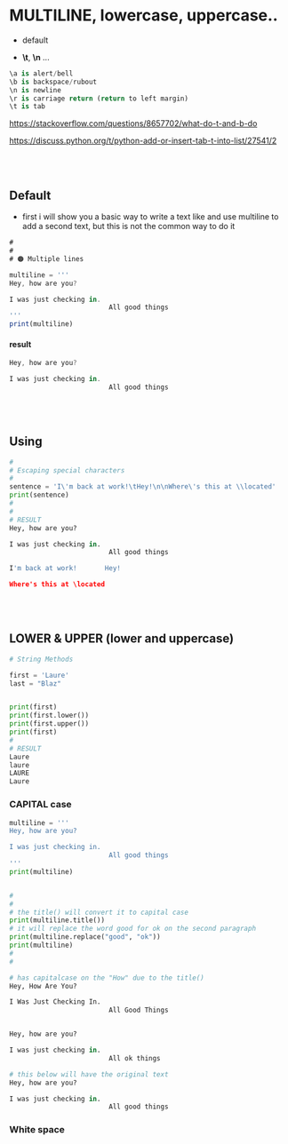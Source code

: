 # MULTILINE, lowercase, uppercase..

- default

- **\t**, **\n** ...

```python
\a is alert/bell
\b is backspace/rubout
\n is newline
\r is carriage return (return to left margin)
\t is tab
```

https://stackoverflow.com/questions/8657702/what-do-t-and-b-do

https://discuss.python.org/t/python-add-or-insert-tab-t-into-list/27541/2

<br>
<br>

## Default

- first i will show you a basic way to write a text like and use multiline to add a second text, but this is not the common way to do it

```javascript
#
#
# 🟠 Multiple lines

multiline = '''
Hey, how are you?

I was just checking in.
                         All good things
'''
print(multiline)
```

#### result

```javascript
Hey, how are you?

I was just checking in.
                         All good things
```

<br>
<br>

## Using

```python
#
# Escaping special characters
#
sentence = 'I\'m back at work!\tHey!\n\nWhere\'s this at \\located'
print(sentence)
#
#
# RESULT
Hey, how are you?

I was just checking in.
                         All good things

I'm back at work!       Hey!

Where's this at \located
```

<br>
<br>

## LOWER & UPPER (lower and uppercase)

```python
# String Methods

first = 'Laure'
last = "Blaz"


print(first)
print(first.lower())
print(first.upper())
print(first)
#
# RESULT
Laure
laure
LAURE
Laure
```

### CAPITAL case

```python
multiline = '''
Hey, how are you?

I was just checking in.
                         All good things
'''
print(multiline)


#
#
# the title() will convert it to capital case
print(multiline.title())
# it will replace the word good for ok on the second paragraph
print(multiline.replace("good", "ok"))
print(multiline)
#
#

# has capitalcase on the "How" due to the title()
Hey, How Are You?

I Was Just Checking In.
                         All Good Things


Hey, how are you?

I was just checking in.
                         All ok things

# this below will have the original text
Hey, how are you?

I was just checking in.
                         All good things
```

### White space
